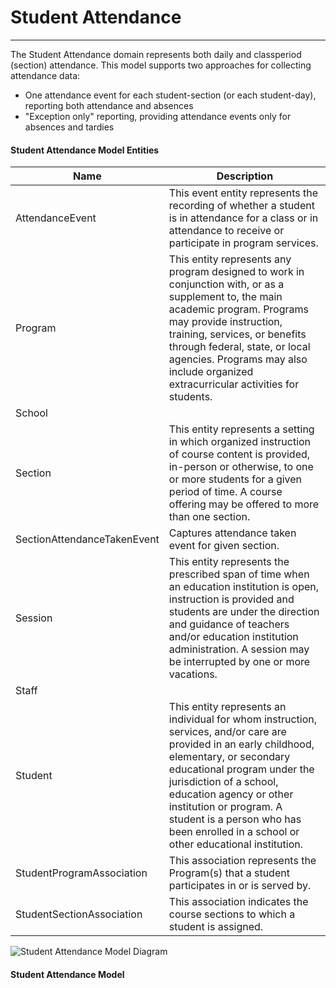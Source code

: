 # Student Attendance
---
The Student Attendance domain represents both daily and classperiod (section) attendance. This model supports two approaches for collecting attendance data:
* One attendance event for each student-section (or each student-day), reporting both attendance and absences
* "Exception only" reporting, providing attendance events only for absences and tardies



#### Student Attendance Model Entities

| Name        | Description  |
|-----------------|------------------|
| AttendanceEvent | This event entity represents the recording of whether a student is in attendance for a class or in attendance to receive or participate in program services. |
| Program | This entity represents any program designed to work in conjunction with, or as a supplement to, the main academic program. Programs may provide instruction, training, services, or benefits through federal, state, or local agencies. Programs may also include organized extracurricular activities for students. |
| School |  |
| Section | This entity represents a setting in which organized instruction of course content is provided, in-person or otherwise, to one or more students for a given period of time. A course offering may be offered to more than one section. |
| SectionAttendanceTakenEvent | Captures attendance taken event for given section. |
| Session | This entity represents the prescribed span of time when an education institution is open, instruction is provided and students are under the direction and guidance of teachers and/or education institution administration. A session may be interrupted by one or more vacations. |
| Staff |  |
| Student | This entity represents an individual for whom instruction, services, and/or care are provided in an early childhood, elementary, or secondary educational program under the jurisdiction of a school, education agency or other institution or program. A student is a person who has been enrolled in a school or other educational institution. |
| StudentProgramAssociation | This association represents the Program(s) that a student participates in or is served by. |
| StudentSectionAssociation | This association indicates the course sections to which a student is assigned. |


![Student Attendance Model Diagram](/path/to/domain-model.png)
#### Student Attendance Model  

